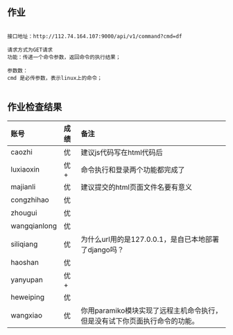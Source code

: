 ## 作业

```

接口地址：http://112.74.164.107:9000/api/v1/command?cmd=df

请求方式为GET请求
功能：传递一个命令参数，返回命令的执行结果；

参数数：
cmd 是必传参数，表示linux上的命令；


```




## 作业检查结果
 
|账号            |成绩 |备注               |   
|:--------------|:--- |:----------------- |
|caozhi         |优   |  建议js代码写在html代码后                |
|luxiaoxin      |优+  |  命令执行和登录两个功能都完成了                 | 
|majianli       |优   |  建议提交的html页面文件名要有意义                 | 
|congzhihao     |优   |                   | 
|zhougui        |优   |                   | 
|wangqianlong   |优   |                   | 
|siliqiang      |优   |   为什么url用的是127.0.0.1，是自已本地部署了django吗？                | 
|haoshan        |优   |                  | 
|yanyupan       |优+  |                   |
|heweiping      |优   |  |
|wangxiao       |优   | 你用paramiko模块实现了远程主机命令执行，但是没有试下你页面执行命令的功能。 |
